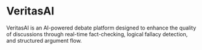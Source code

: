 # VeritasAI
VeritasAI is an AI-powered debate platform designed to enhance the quality of discussions through real-time fact-checking, logical fallacy detection, and structured argument flow. 
